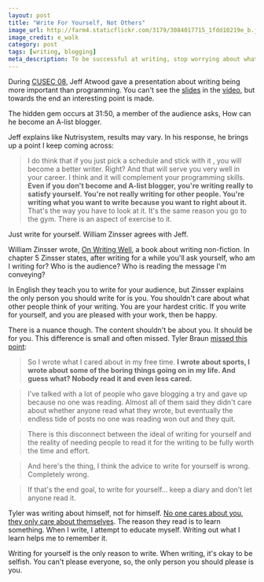 ```yaml
---
layout: post
title: "Write For Yourself, Not Others"
image_url: http://farm4.staticflickr.com/3179/3084017715_1fdd10219e_b.jpg
image_credit: e_walk
category: post
tags: [writing, blogging]
meta_description: To be successful at writing, stop worrying about what others will think and just write words on the paper.
---
```


During [CUSEC 08][4], Jeff Atwood gave a presentation about writing being more important than programming. You can't see the [slides][1] in the [video][2], but towards the end an interesting point is made.

The hidden gem occurs at 31:50, a member of the audience asks, How can he become an A-list blogger.

Jeff explains like Nutrisystem, results may vary. In his response, he brings up a point I keep coming across:

> I do think that if you just pick a schedule and stick with it , you will become a better writer. Right? And that will serve you very well in your career. I think and it will complement your programming skills. __Even if you don't become and A-list blogger, you're writing really to satisfy yourself. You're not really writing for other people. You're writing what you want to write because you want to right about it.__ That's the way you have to look at it. It's the same reason you go to the gym. There is an aspect of exercise to it.

Just write for yourself. William Zinsser agrees with Jeff.

William Zinsser wrote, [On Writing Well][3], a book about writing non-fiction. In chapter 5 Zinsser states, after writing for a while you'll ask yourself, who am I writing for? Who is the audience? Who is reading the message I'm conveying?

In English they teach you to write for your audience, but Zinsser explains the only person you should write for is you. You shouldn't care about what other people think of your writing. You are your hardest critic. If you write for yourself, and you are pleased with your work, then be happy.

There is a nuance though. The content shouldn't be about you. It should be for you. This difference is small and often missed. Tyler Braun [missed this point][5]:

> So I wrote what I cared about in my free time. __I wrote about sports, I wrote about some of the boring things going on in my life. And guess what? Nobody read it and even less cared.__

> I've talked with a lot of people who gave blogging a try and gave up because no one was reading. Almost all of them said they didn't care about whether anyone read what they wrote, but eventually the endless tide of posts no one was reading won out and they quit.

> There is this disconnect between the ideal of writing for yourself and the reality of needing people to read it for the writing to be fully worth the time and effort.

> And here's the thing, I think the advice to write for yourself is wrong. Completely wrong.

> If that's the end goal, to write for yourself... keep a diary and don't let anyone read it.

Tyler was writing about himself, not for himself. [No one cares about you, they only care about themselves][6]. The reason they read is to learn something. When I write, I attempt to educate myself. Writing out what I learn helps me to remember it.

Writing for yourself is the only reason to write. When writing, it's okay to be selfish. You can't please everyone, so, the only person you should please is you.

[1]: http://www.slideshare.net/legendsland/is-writing-more-important-than-programming "Slides"
[2]: http://vimeo.com/2796392 "video"
[3]: http://www.amazon.com/gp/product/0060891548/ref=as_li_ss_tl?ie=UTF8&camp=1789&creative=390957&creativeASIN=0060891548&linkCode=as2&tag=breharsblo-20
[4]: http://www.cusec.net/
[5]: http://manofdepravity.com/2011/07/dont-write-for-yourself/
[6]: http://www.amazon.com/gp/product/0671027034/ref=as_li_ss_tl?ie=UTF8&tag=breharsblo-20&linkCode=as2&camp=1789&creative=390957&creativeASIN=0671027034
